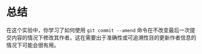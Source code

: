 # 总结

在这个实验中，你学习了如何使用 `git commit --amend` 命令在不改变最后一次提交内容的情况下修改其作者。这在需要出于准确性或可追溯性目的更新作者信息的情况下可能会很有用。
